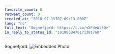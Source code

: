 ```yaml
---
favorite_count: 6
retweet_count: 0
created_at: "2018-07-19T07:09:13.000Z"
lang: "no"
full_text: "Sognefjord: https://t.co/vXPdeWl5Qv"
in_reply_to_status_id: "1019838470171381760"
---
```


Sognefjord:
![Embedded Photo](https://twitter-media-coderbyheart.s3.eu-north-1.amazonaws.com/1019841572911878144-Dic0fsnWsAEl-nr.jpg)

